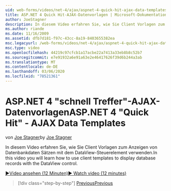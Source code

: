 ```yaml
---
uid: web-forms/videos/net-4/ajax/aspnet-4-quick-hit-ajax-data-templates
title: ASP.NET 4 Quick Hit-AJAX-Datenvorlagen | Microsoft-Dokumentation
author: JoeStagner
description: In diesem Video erfahren Sie, wie Sie Client Vorlagen zum Anzeigen von Datenbankdaten Sätzen mit dem DataView-Steuerelement verwenden.
ms.author: riande
ms.date: 11/16/2009
ms.assetid: dfb7d181-f97c-43cc-8a19-8403655382ea
msc.legacyurl: /web-forms/videos/net-4/ajax/aspnet-4-quick-hit-ajax-data-templates
msc.type: video
ms.openlocfilehash: 44219c97cfcb1a17acbe22a7413a33eb8b8c52b7
ms.sourcegitcommit: e7e91932a6e91a63e2e46417626f39d6b244a3ab
ms.translationtype: MT
ms.contentlocale: de-DE
ms.lasthandoff: 03/06/2020
ms.locfileid: "78521361"
---
```

# <a name="aspnet-4-quick-hit---ajax-data-templates"></a><span data-ttu-id="4f038-103">ASP.NET 4 "schnell Treffer"-AJAX-Datenvorlagen</span><span class="sxs-lookup"><span data-stu-id="4f038-103">ASP.NET 4 "Quick Hit" - AJAX Data Templates</span></span>

<span data-ttu-id="4f038-104">von [Joe Stagner](https://github.com/JoeStagner)</span><span class="sxs-lookup"><span data-stu-id="4f038-104">by [Joe Stagner](https://github.com/JoeStagner)</span></span>

<span data-ttu-id="4f038-105">In diesem Video erfahren Sie, wie Sie Client Vorlagen zum Anzeigen von Datenbankdaten Sätzen mit dem DataView-Steuerelement verwenden.</span><span class="sxs-lookup"><span data-stu-id="4f038-105">In this video you will learn how to use client templates to display database records with the DataView control.</span></span> 

[<span data-ttu-id="4f038-106">&#9654;Video ansehen (12 Minuten)</span><span class="sxs-lookup"><span data-stu-id="4f038-106">&#9654; Watch video (12 minutes)</span></span>](https://channel9.msdn.com/Blogs/ASP-NET-Site-Videos/aspnet-4-quick-hit-ajax-data-templates)

> [!div class="step-by-step"]
> [<span data-ttu-id="4f038-107">Previous</span><span class="sxs-lookup"><span data-stu-id="4f038-107">Previous</span></span>](aspnet-4-quick-hit-jquery-syntax-for-microsoft-ajax.md)
